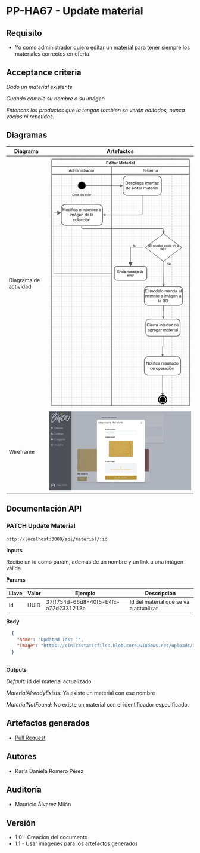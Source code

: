 # PP-HA67 - Update material

## Requisito

- Yo como administrador quiero editar un material para tener siempre los materiales correctos en oferta.

## Acceptance criteria

_Dado un material existente_

_Cuando cambie su nombre o su imágen_

_Entonces los productos que la tengan también se verán editados, nunca vacíos ni repetidos._


## Diagramas

| Diagrama | Artefactos |
| ---------------------|------------------------ |
|Diagrama de actividad| ![Diagrama](./update_activity_diagram.png)|
|Wireframe| ![Wireframe update](./update_wireframe.png)|

## Documentación API

### PATCH Update Material
  `http://localhost:3000/api/material/:id`


  **Inputs**

  Recibe un id como param, además de un nombre y un link a una imágen válida

  **Params**

  |Llave|Valor|Ejemplo|Descripción|
  |----|------|----|----|
  |Id| UUID | 37ff754d-66d8-40f5-b4fc-a72d2331213c |Id del material que se va a actualizar|

  **Body**


  ```json
    {
      "name": "Updated Test 1",
      "image": "https://cinicastaticfiles.blob.core.windows.net/uploads/37ff754d-66d8-40f5-b4fc-a72d2331562c.jpeg"
    }
    
  ```
    



  **Outputs**

  _Default:_ id del material actualizado.

  _MaterialAlreadyExists:_ Ya existe un material con ese nombre

  _MaterialNotFound:_ No existe un material con el identificador especificado.

## Artefactos generados

- [Pull Request](https://github.com/Taro-IT/frappe/pull/53/)


## Autores

- Karla Daniela Romero Pérez

## Auditoría
- Mauricio Álvarez Milán

## Versión

- 1.0 - Creación del documento
- 1.1 - Usar imágenes para los artefactos generados
